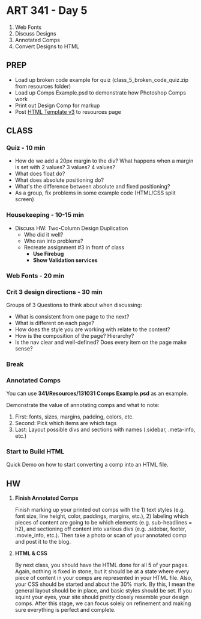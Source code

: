 ART 341 - Day 5
=======================================

1. Web Fonts
2. Discuss Designs
3. Annotated Comps
4. Convert Designs to HTML


PREP
---------------------------------------
- Load up broken code example for quiz (class_5_broken_code_quiz.zip from resources folder)
- Load up Comps Example.psd to demonstrate how Photoshop Comps work
- Print out Design Comp for markup
- Post [HTML Template v3](http://teaching.thomhines.com/resources/html_template_v3.zip) to resources page


CLASS
---------------------------------------


### Quiz - 10 min
- How do we add a 20px margin to the div? What happens when a margin is set with 2 values? 3 values? 4 values?
- What does float do?
- What does absolute positioning do?
- What's the difference between absolute and fixed positioning?
- As a group, fix problems in some example code (HTML/CSS split screen)



### Housekeeping - 10-15 min

- Discuss HW: Two-Column Design Duplication
	- Who did it well? 
	- Who ran into problems? 
	- Recreate assignment #3 in front of class
		- **Use Firebug**
		- **Show Validation services**



### Web Fonts - 20 min


### Crit 3 design directions - 30 min
Groups of 3
Questions to think about when discussing:

- What is consistent from one page to the next?
- What is different on each page?
- How does the style you are working with relate to the content?
- How is the composition of the page? Hierarchy?
- Is the nav clear and well-defined? Does every item on the page make sense?


### Break


### Annotated Comps
You can use **341/Resources/131031 Comps Example.psd** as an example.

Demonstrate the value of annotating comps and what to note: 

1. First: fonts, sizes, margins, padding, colors, etc.
2. Second: Pick which items are which tags
3. Last: Layout possible divs and sections with names (.sidebar, .meta-info, etc.)


### Start to Build HTML

Quick Demo on how to start converting a comp into an HTML file.


HW
---------------------------------------

1. **Finish Annotated Comps**
	
	Finish marking up your printed out comps with the 1) text styles (e.g. font size, line height, color, paddings, margins, etc.), 2) labeling which pieces of content are going to be which elements (e.g. sub-headlines = h2), and sectioning off content into various divs (e.g. .sidebar, footer, .movie_info, etc.). Then take a photo or scan of your annotated comp and post it to the blog.
	

2. **HTML & CSS**
	
	By next class, you should have the HTML done for all 5 of your pages. Again, nothing is fixed in stone, but it should be at a state where every piece of content in your comps are represented in your HTML file. Also, your CSS should be started and about the 30% mark. By this, I mean the general layout should be in place, and basic styles should be set. If you squint your eyes, your site should pretty closely resemble your design comps. After this stage, we can focus solely on refinement and making sure everything is perfect and complete.